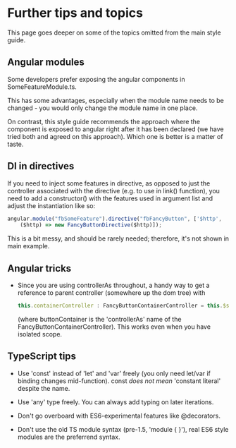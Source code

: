# Further tips and topics

This page goes deeper on some of the topics omitted from the main style guide.

## Angular modules

Some developers prefer exposing the angular components in SomeFeatureModule.ts.

This has some advantages, especially when the module name needs to be changed - 
you would only change the module name in one place.

On contrast, this style guide recommends the approach where the component is exposed
to angular right after it has been declared (we have tried both and agreed on this approach). 
Which one is better is a matter of taste.

## DI in directives

If you need to inject some features in directive, as opposed to just the controller
associated with the directive (e.g. to use in link() function), you need to add a constructor()
with the features used in argument list and adjust the instantiation like so:

```typescript
angular.module("fbSomeFeature").directive("fbFancyButton", ['$http', 
	($http) => new FancyButtonDirective($http)]);
```

This is a bit messy, and should be rarely needed; therefore, it's not shown in main example.

## Angular tricks

- Since you are using controllerAs throughout, a handy way to get a reference to 
  parent controller (somewhere up the dom tree) with
  ```typescript
  this.containerController : FancyButtonContainerController = this.$scope.$parent.buttonContainer
  ```
  (where buttonContainer is the 'controllerAs' name of the FancyButtonContainerController).
  This works even when you have isolated scope.
  
## TypeScript tips

- Use 'const' instead of 'let' and 'var' freely (you only need let/var if binding changes mid-function).
  const *does not mean* 'constant literal' despite the name.
  
- Use 'any' type freely. You can always add typing on later iterations.

- Don't go overboard with ES6-experimental features like @decorators.

- Don't use the old TS module syntax (pre-1.5, 'module { }'), real ES6 style modules are the preferrend syntax.
